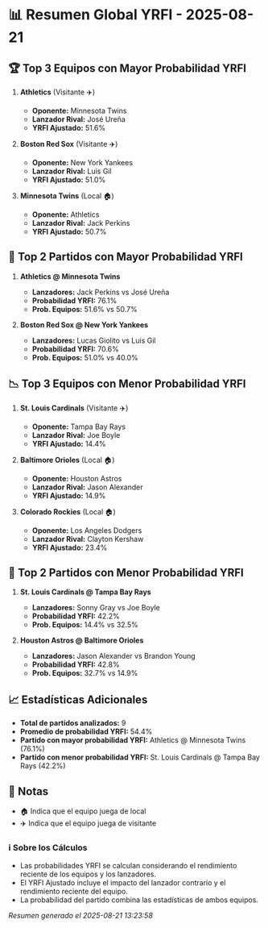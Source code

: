 # 📊 Resumen Global YRFI - 2025-08-21

## 🏆 Top 3 Equipos con Mayor Probabilidad YRFI

1. **Athletics** (Visitante ✈️)
   - **Oponente:** Minnesota Twins
   - **Lanzador Rival:** José Ureña
   - **YRFI Ajustado:** 51.6%

2. **Boston Red Sox** (Visitante ✈️)
   - **Oponente:** New York Yankees
   - **Lanzador Rival:** Luis Gil
   - **YRFI Ajustado:** 51.0%

3. **Minnesota Twins** (Local 🏠)
   - **Oponente:** Athletics
   - **Lanzador Rival:** Jack Perkins
   - **YRFI Ajustado:** 50.7%

## 🎯 Top 2 Partidos con Mayor Probabilidad YRFI

1. **Athletics @ Minnesota Twins**
   - **Lanzadores:** Jack Perkins vs José Ureña
   - **Probabilidad YRFI:** 76.1%
   - **Prob. Equipos:** 51.6% vs 50.7%

2. **Boston Red Sox @ New York Yankees**
   - **Lanzadores:** Lucas Giolito vs Luis Gil
   - **Probabilidad YRFI:** 70.6%
   - **Prob. Equipos:** 51.0% vs 40.0%

## 📉 Top 3 Equipos con Menor Probabilidad YRFI

1. **St. Louis Cardinals** (Visitante ✈️)
   - **Oponente:** Tampa Bay Rays
   - **Lanzador Rival:** Joe Boyle
   - **YRFI Ajustado:** 14.4%

2. **Baltimore Orioles** (Local 🏠)
   - **Oponente:** Houston Astros
   - **Lanzador Rival:** Jason Alexander
   - **YRFI Ajustado:** 14.9%

3. **Colorado Rockies** (Local 🏠)
   - **Oponente:** Los Angeles Dodgers
   - **Lanzador Rival:** Clayton Kershaw
   - **YRFI Ajustado:** 23.4%

## 🛑 Top 2 Partidos con Menor Probabilidad YRFI

1. **St. Louis Cardinals @ Tampa Bay Rays**
   - **Lanzadores:** Sonny Gray vs Joe Boyle
   - **Probabilidad YRFI:** 42.2%
   - **Prob. Equipos:** 14.4% vs 32.5%

2. **Houston Astros @ Baltimore Orioles**
   - **Lanzadores:** Jason Alexander vs Brandon Young
   - **Probabilidad YRFI:** 42.8%
   - **Prob. Equipos:** 32.7% vs 14.9%

## 📈 Estadísticas Adicionales

- **Total de partidos analizados:** 9
- **Promedio de probabilidad YRFI:** 54.4%
- **Partido con mayor probabilidad YRFI:** Athletics @ Minnesota Twins (76.1%)
- **Partido con menor probabilidad YRFI:** St. Louis Cardinals @ Tampa Bay Rays (42.2%)

## 📝 Notas

- 🏠 Indica que el equipo juega de local
- ✈️ Indica que el equipo juega de visitante

### ℹ️ Sobre los Cálculos
- Las probabilidades YRFI se calculan considerando el rendimiento reciente de los equipos y los lanzadores.
- El YRFI Ajustado incluye el impacto del lanzador contrario y el rendimiento reciente del equipo.
- La probabilidad del partido combina las estadísticas de ambos equipos.

*Resumen generado el 2025-08-21 13:23:58*